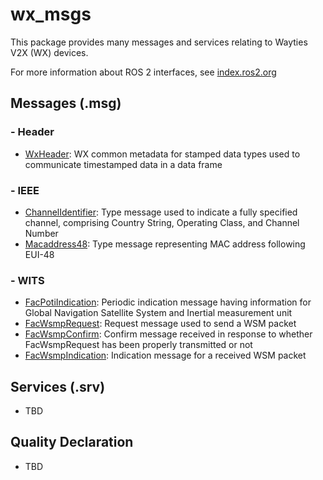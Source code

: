 # wx_msgs

This package provides many messages and services relating to Wayties V2X (WX) devices.

For more information about ROS 2 interfaces, see [index.ros2.org](https://index.ros.org/doc/ros2/Concepts/About-ROS-Interfaces/)

## Messages (.msg)

### - Header
* [WxHeader](msg/WxHeader.msg): WX common metadata for stamped data types used to communicate timestamped data in a data frame

### - IEEE
* [ChannelIdentifier](msg/ieee/ChannelIdentifier.msg): Type message used to indicate a fully specified channel, comprising Country String, Operating Class, and Channel Number 
* [Macaddress48](msg/ieee/Macaddress48.msg): Type message representing MAC address following EUI-48

### - WITS
* [FacPotiIndication](msg/wits/FacPotiIndication.msg): Periodic indication message having information for Global Navigation Satellite System and Inertial measurement unit 
* [FacWsmpRequest](msg/wits/FacWsmpRequest.msg): Request message used to send a WSM packet  
* [FacWsmpConfirm](msg/wits/FacWsmpConfirm.msg): Confirm message received in response to whether FacWsmpRequest has been properly transmitted or not 
* [FacWsmpIndication](msg/wits/FacWsmpIndication.msg): Indication message for a received WSM packet 

## Services (.srv)
* TBD 

## Quality Declaration
* TBD
